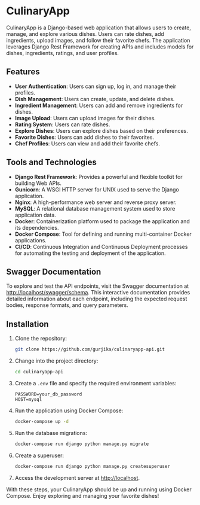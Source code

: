 # CulinaryApp

CulinaryApp is a Django-based web application that allows users to create, manage, and explore various dishes. Users can rate dishes, add ingredients, upload images, and follow their favorite chefs. The application leverages Django Rest Framework for creating APIs and includes models for dishes, ingredients, ratings, and user profiles.

## Features

- **User Authentication**: Users can sign up, log in, and manage their profiles.
- **Dish Management**: Users can create, update, and delete dishes.
- **Ingredient Management**: Users can add and remove ingredients for dishes.
- **Image Upload**: Users can upload images for their dishes.
- **Rating System**: Users can rate dishes.
- **Explore Dishes**: Users can explore dishes based on their preferences.
- **Favorite Dishes**: Users can add dishes to their favorites.
- **Chef Profiles**: Users can view and add their favorite chefs.


## Tools and Technologies
- **Django Rest Framework**: Provides a powerful and flexible toolkit for building Web APIs.
- **Gunicorn**: A WSGI HTTP server for UNIX used to serve the Django application.
- **Nginx**: A high-performance web server and reverse proxy server.
- **MySQL**: A relational database management system used to store application data.
- **Docker**: Containerization platform used to package the application and its dependencies.
- **Docker Compose**: Tool for defining and running multi-container Docker applications.
- **CI/CD**: Continuous Integration and Continuous Deployment processes for automating the testing and deployment of the application.

## Swagger Documentation

To explore and test the API endpoints, visit the Swagger documentation at [http://localhost/swagger/schema](http://localhost/swagger/schema). This interactive documentation provides detailed information about each endpoint, including the expected request bodies, response formats, and query parameters.

## Installation

1. Clone the repository:
    ```sh
    git clone https://github.com/gurjika/culinaryapp-api.git
    ```

2. Change into the project directory:
    ```sh
    cd culinaryapp-api
    ```

3. Create a `.env` file and specify the required environment variables:
    ```env
    PASSWORD=your_db_password
    HOST=mysql
    ```

4. Run the application using Docker Compose:
    ```sh
    docker-compose up -d
    ```

5. Run the database migrations:
    ```sh
    docker-compose run django python manage.py migrate
    ```

6. Create a superuser:
    ```sh
    docker-compose run django python manage.py createsuperuser
    ```

7. Access the development server at [http://localhost](http://localhost).

With these steps, your CulinaryApp should be up and running using Docker Compose. Enjoy exploring and managing your favorite dishes!
